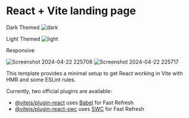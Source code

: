 # React + Vite landing page

Dark Themed
![dark](https://github.com/realg701/landing-page/assets/125727302/d77f9831-244a-47cc-84f9-7aae171b3ebd)

Light Themed
![light](https://github.com/realg701/landing-page/assets/125727302/2605f020-c043-4e68-9aeb-de2384bcddb8)

Responsive

![Screenshot 2024-04-22 225708](https://github.com/realg701/landing-page/assets/125727302/934114cb-752c-4570-b58c-887a7869ff9b)
![Screenshot 2024-04-22 225717](https://github.com/realg701/landing-page/assets/125727302/38f531c8-49b4-4b5d-8af0-f2ac092b6192)


This template provides a minimal setup to get React working in Vite with HMR and some ESLint rules.

Currently, two official plugins are available:

- [@vitejs/plugin-react](https://github.com/vitejs/vite-plugin-react/blob/main/packages/plugin-react/README.md) uses [Babel](https://babeljs.io/) for Fast Refresh
- [@vitejs/plugin-react-swc](https://github.com/vitejs/vite-plugin-react-swc) uses [SWC](https://swc.rs/) for Fast Refresh
